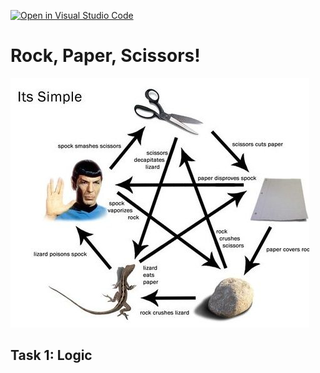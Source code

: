 [![Open in Visual Studio Code](https://classroom.github.com/assets/open-in-vscode-c66648af7eb3fe8bc4f294546bfd86ef473780cde1dea487d3c4ff354943c9ae.svg)](https://classroom.github.com/online_ide?assignment_repo_id=7745555&assignment_repo_type=AssignmentRepo)
# Rock, Paper, Scissors!
![rock paper scissors lizard spock](./RPSLS.jpeg)  


## Task 1: Logic




